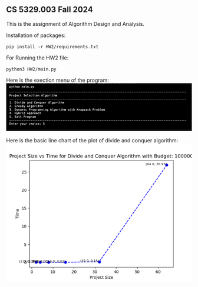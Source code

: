 ## CS 5329.003 Fall 2024

This is the assignment of Algorithm Design and Analysis.  

Installation of packages:

```
pip install -r HW2/requirements.txt
```

For Running the HW2 file:

```
python3 HW2/main.py
```

Here is the exection menu of the program:
![Menu](/assets/menu.png)

Here is the basic line chart of the plot of divide and conquer algorithm:
![Chart](/assets/Divide%20and%20Conquer%20Run%20time.png)